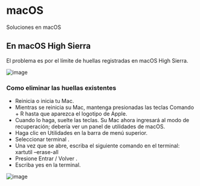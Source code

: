 # macOS
Soluciones en macOS

## En macOS High Sierra
El problema es por el límite de huellas registradas en macOS High Sierra.

![image](https://user-images.githubusercontent.com/17074687/77921203-15217900-7265-11ea-83c3-7fea19e13107.png)

### Como eliminar las huellas existentes
* Reinicia o inicia tu Mac.
* Mientras se reinicia su Mac, mantenga presionadas las teclas Comando + R hasta que aparezca el logotipo de Apple.
* Cuando lo haga, suelte las teclas. Su Mac ahora ingresará al modo de recuperación; debería ver un panel de utilidades de macOS.
* Haga clic en Utilidades en la barra de menú superior.
* Seleccionar terminal .
* Una vez que se abre, escriba el siguiente comando en el terminal:  xartutil –erase-all
* Presione Entrar / Volver .
* Escriba yes en la terminal.

![image](https://user-images.githubusercontent.com/17074687/77921306-34b8a180-7265-11ea-8ca1-92d3f280f2ad.png)
